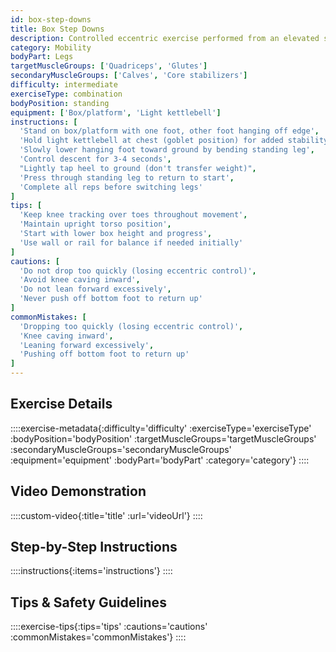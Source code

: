 ```yaml
---
id: box-step-downs
title: Box Step Downs
description: Controlled eccentric exercise performed from an elevated surface, building single-leg strength, balance, and knee stability while improving functional movement patterns.
category: Mobility
bodyPart: Legs
targetMuscleGroups: ['Quadriceps', 'Glutes']
secondaryMuscleGroups: ['Calves', 'Core stabilizers']
difficulty: intermediate
exerciseType: combination
bodyPosition: standing
equipment: ['Box/platform', 'Light kettlebell']
instructions: [
  'Stand on box/platform with one foot, other foot hanging off edge',
  'Hold light kettlebell at chest (goblet position) for added stability challenge',
  'Slowly lower hanging foot toward ground by bending standing leg',
  'Control descent for 3-4 seconds',
  "Lightly tap heel to ground (don't transfer weight)",
  'Press through standing leg to return to start',
  'Complete all reps before switching legs'
]
tips: [
  'Keep knee tracking over toes throughout movement',
  'Maintain upright torso position',
  'Start with lower box height and progress',
  'Use wall or rail for balance if needed initially'
]
cautions: [
  'Do not drop too quickly (losing eccentric control)',
  'Avoid knee caving inward',
  'Do not lean forward excessively',
  'Never push off bottom foot to return up'
]
commonMistakes: [
  'Dropping too quickly (losing eccentric control)',
  'Knee caving inward',
  'Leaning forward excessively',
  'Pushing off bottom foot to return up'
]
---
```


## Exercise Details

::::exercise-metadata{:difficulty='difficulty' :exerciseType='exerciseType' :bodyPosition='bodyPosition' :targetMuscleGroups='targetMuscleGroups' :secondaryMuscleGroups='secondaryMuscleGroups' :equipment='equipment' :bodyPart='bodyPart' :category='category'}
::::

## Video Demonstration

::::custom-video{:title='title' :url='videoUrl'}
::::

## Step-by-Step Instructions

::::instructions{:items='instructions'}
::::

## Tips & Safety Guidelines

::::exercise-tips{:tips='tips' :cautions='cautions' :commonMistakes='commonMistakes'}
::::
